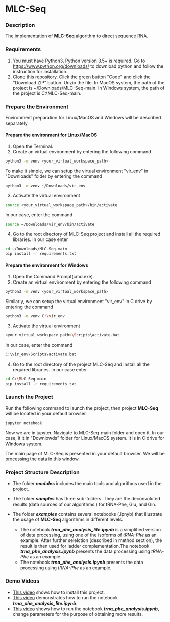 # MLC-Seq

### Description
The implementation of **MLC-Seq** algorithm to direct sequence RNA.

### Requirements
1. You must have Python3, Python version 3.5+ is required. Go to https://www.python.org/downloads/ to download python and follow the instruction for installation.
2. Clone this repository. Click the green button "Code" and click the "Download ZIP" button. Unzip the file. In MacOS system, the path of the project is ~/Downloads/MLC-Seq-main. In Windows system, the path of the project is C:\MLC-Seq-main.

### Prepare the Environment
Environment preparation for Linux/MacOS and Windows will be described separately.
#### Prepare the environment for Linux/MacOS
1. Open the Terminal.
2. Create an virtual environment by entering the following command
```Bash
python3 -m venv <your_virtual_workspace_path>
```
To make it simple, we can setup the virtual environment "vir_env" in "Downloads" folder by entering the command
```Bash
python3 -m venv ~/Downloads/vir_env
```
3. Activate the virtual environment
```Bash
source <your_virtual_workspace_path>/bin/activate
```
In our case, enter the command
```Bash
source ~/Downloads/vir_env/bin/activate
```
4. Go to the root directory of MLC-Seq project and install all the required libraries. In our case enter
```Bash
cd ~/Downloads/MLC-Seq-main
pip install -r requirements.txt
```

#### Prepare the environment for Windows
1. Open the Command Prompt(cmd.exe).
2. Create an virtual environment by entering the following command
```Bash
python3 -m venv <your_virtual_workspace_path>
```
Similarly, we can setup the virtual environment "vir_env" in C drive by entering the command
```Bash
python3 -m venv C:\vir_env
```
3. Activate the virtual environment
```Bash
<your_virtual_workspace_path>\Scripts\activate.bat
```
In our case, enter the command 
```Bash
C:\vir_env\Scripts\activate.bat
```
4. Go to the root directory of the project MLC-Seq and install all the required libraries. In our case enter
```Bash
cd C:\MLC-Seq-main
pip install -r requirements.txt
```
### Launch the Project
Run the following command to launch the project, then project **MLC-Seq** will be located in your default browser.
```Bash
jupyter notebook
```
Now we are in jupyter. Navigate to MLC-Seq-main folder and open it. In our case, it it in "Downlowds" folder for Linux/MacOS system. It is in C drive for Windows system.

The main page of MLC-Seq is presented in your default browser. We will be processing the data in this window.

### Project Structure Description
- The folder <em>**modules**</em> includes the main tools and algorithms used in the project. 
- The folder <em>**samples**</em> has three sub-folders. They are the deconvoluted results (data sources of our algorithms.) for tRNA-Phe, Glu, and Gln. 
- The folder <em>**examples**</em> contains several notebooks (.ipnyb) that illustrate the usage of **MLC-Seq** algorithms in different levels. 

	- The notebook <em>**trna_phe_analysis_lite.ipynb**</em> is a simplified version of data processing, using one of the isoforms of <em>tRNA-Phe</em> as an example. After further selelction (described in method section), the result is then used for ladder complementation.The notebook <em>**trna_phe_analysis.ipynb**</em> presents the data processing using <em>tRNA-Phe</em> as an example. 
	- The notebook <em>**trna_phe_analysis.ipynb**</em> presents the data processing using <em>tRNA-Phe</em> as an example.

### Demo Videos
- [This video](https://youtu.be/0hQkDnjLPZM) shows how to install this project.
- [This video](https://youtu.be/pliz7t1gWKg) demonstrates how to run the notebook <em>**trna_phe_analysis_lite.ipynb**</em>.
- [This video](https://youtu.be/eyJBcZLqakg) shows how to run the notebook <em>**trna_phe_analysis.ipynb**</em>, change parameters for the purpose of obtaining more results.

